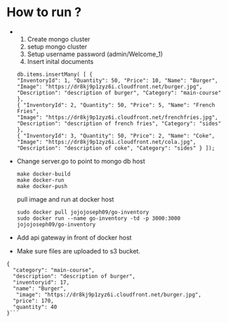 # How to run ?
  *  1. Create mongo cluster
     2. setup mongo cluster
     3. Setup username password (admin/Welcome_1)
     4. Insert inital documents
     ```
     db.items.insertMany( [ {
     "InventoryId": 1, "Quantity": 50, "Price": 10, "Name": "Burger",
     "Image": "https://dr8kj9p1zyz6i.cloudfront.net/burger.jpg",
     "Description": "description of burger", "Category": "main-course" },
     { "InventoryId": 2, "Quantity": 50, "Price": 5, "Name": "French Fries",
     "Image": "https://dr8kj9p1zyz6i.cloudfront.net/frenchfries.jpg",
     "Description": "description of french fries", "Category": "sides" },
     { "InventoryId": 3, "Quantity": 50, "Price": 2, "Name": "Coke",
     "Image": "https://dr8kj9p1zyz6i.cloudfront.net/cola.jpg",
     "Description": "description of coke", "Category": "sides" } ]);
     ```

* Change server.go to point to mongo db host
  ```
  make docker-build
  make docker-run
  make docker-push
  ```

  pull image and run at docker host
  ```
  sudo docker pull jojojoseph09/go-inventory
  sudo docker run --name go-inventory -td -p 3000:3000 jojojoseph09/go-inventory
  ```


* Add api gateway in front of docker host

* Make sure files are uploaded to s3 bucket.


```Sample JSON for inventory item : 
{
  "category": "main-course",
  "description": "description of burger",
  "inventoryid": 17,
  "name": "Burger",
   "image": "https://dr8kj9p1zyz6i.cloudfront.net/burger.jpg",
  "price": 170,
  "quantity": 40
}```
